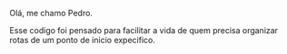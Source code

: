 Olá, me chamo Pedro.

Esse codigo foi pensado para facilitar a vida de quem precisa organizar rotas de um ponto de inicio expecifico. 